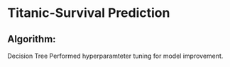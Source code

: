 # Titanic-Survival Prediction 
## Algorithm:
   Decision Tree
   Performed hyperparamteter tuning for model improvement.
